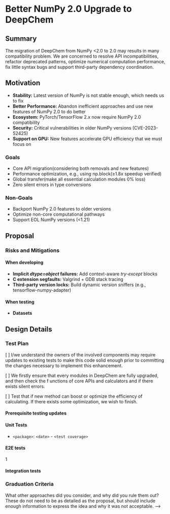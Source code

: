 # Better NumPy 2.0 Upgrade to DeepChem

## Summary
The migration of DeepChem from NumPy <2.0 to 2.0 may results in many compatibility problem.
We are concerned to resolve API incompatibilities, refactor deprecated patterns, optimize 
numerical computation performance, fix little syntax bugs and support third-party 
dependency coordination. 

## Motivation
- **Stability:** Latest version of NumPy is not stable enough, which needs us to fix
- **Better Performance:** Abandon inefficient approaches and use new features of NumPy 2.0 to do better 
- **Ecosystem:** PyTorch/TensorFlow 2.x now require NumPy 2.0 compatibility
- **Security:** Critical vulnerabilities in older NumPy versions (CVE-2023-52425)
- **Support on GPU:** New features accelerate GPU efficiency that we must focus on

### Goals
- Core API migration(considering both removals and new features)
- Performance optimization, e.g., using np.block(≥1.8x speedup verified)
- Global transfer(make all essential calculation modules 0% loss)
- Zero silent errors in type conversions

### Non-Goals
- Backport NumPy 2.0 features to older versions
- Optimize non-core computational pathways
- Support EOL NumPy versions (<1.21)

## Proposal

<!--
This is where we get down to the specifics of what the proposal actually is.
This should have enough detail that reviewers can understand exactly what
you're proposing, but should not include things like API designs or
implementation. What is the desired outcome and how do we measure success?.
The "Design Details" section below is for the real
nitty-gritty.
-->

### Risks and Mitigations
#### When developing
- **Implicit *dtype=object* failures:** Add context-aware *try-except* blocks
- **C extension segfaults:** Valgrind + GDB stack tracing
- **Third-party version locks:** Build dynamic version sniffers (e.g., tensorflow-numpy-adapter)
<!--
What are the risks of this proposal, and how do we mitigate? Think broadly.
For example, consider both security and how this will impact the larger
Kubeflow ecosystem.
How will security be reviewed, and by whom?
How will UX be reviewed, and by whom?
Consider including folks who also work outside the SIG or subproject.
-->
#### When testing
- **Datasets** 

## Design Details

<!--
This section should contain enough information that the specifics of your
change are understandable. This may include API specs (though not always
required) or even code snippets. If there's any ambiguity about HOW your
proposal will be implemented, this is the place to discuss them.
-->

### Test Plan

[ ] I/we understand the owners of the involved components may require updates to
existing tests to make this code solid enough prior to committing the changes necessary
to implement this enhancement.

[ ] We firstly ensure that every modules in DeepChem are fully upgraded, and then check the f
unctions of core APIs and calculators and if there exists silent errors.

[ ] Test that if new method can boost or optimize the efficiency of calculating. If there exists
some optimization, we wish to finish.

#### Prerequisite testing updates

<!--
Based on reviewers feedback describe what additional tests need to be added prior
implementing this enhancement to ensure the enhancements have also solid foundations.
-->

#### Unit Tests

<!--
In principle every added code should have complete unit test coverage, so providing
the exact set of tests will not bring additional value.
However, if complete unit test coverage is not possible, explain the reason of it
together with explanation why this is acceptable.
-->

<!--
Additionally, try to enumerate the core package you will be touching
to implement this enhancement and provide the current unit coverage for those
in the form of:
- <package>: <date> - <current test coverage>
This can inform certain test coverage improvements that we want to do before
extending the production code to implement this enhancement.
-->

- `<package>`: `<date>` - `<test coverage>`

#### E2E tests
1
<!--
Describe what E2E tests will be added to ensure proper quality of the enhancement.
After the implementation PR is merged, add the names of the tests here.
-->

#### Integration tests

<!--
Describe what tests will be added to ensure proper quality of the enhancement.
After the implementation PR is merged, add the names of the tests here.
-->

### Graduation Criteria

<!--
This section is optional until Kubeflow has formally defined graduation criteria,
feature gates, and a deprecation policy.

Clearly define what it means for the feature to be implemented and
considered stable.
If the feature you are introducing has high complexity, consider adding graduation
milestones with these graduation criteria:
- [Maturity levels (`alpha`, `beta`, `stable`)][maturity-levels]
- [Feature gate][feature gate] lifecycle
- [Deprecation policy][deprecation-policy]
[feature gate]: https://git.k8s.io/community/contributors/devel/sig-architecture/feature-gates.md
[maturity-levels]: https://git.k8s.io/community/contributors/devel/sig-architecture/api_changes.md#alpha-beta-and-stable-versions
[deprecation-policy]: https://kubernetes.io/docs/reference/using-api/deprecation-policy/
-->
What other approaches did you consider, and why did you rule them out? These do
not need to be as detailed as the proposal, but should include enough
information to express the idea and why it was not acceptable.
-->
